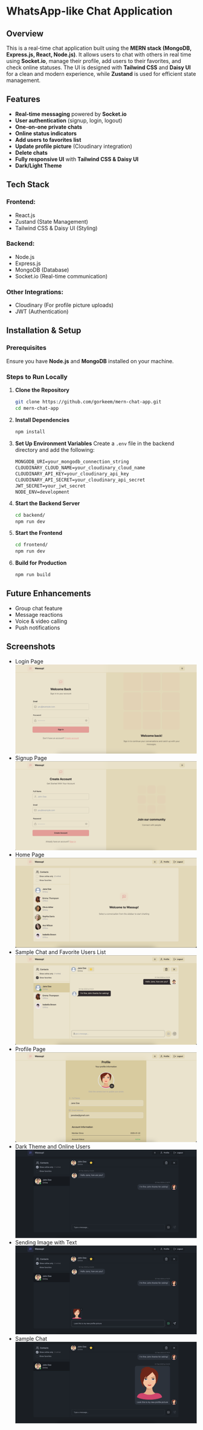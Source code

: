 # WhatsApp-like Chat Application

## Overview

This is a real-time chat application built using the **MERN stack (MongoDB, Express.js, React, Node.js)**. It allows users to chat with others in real time using **Socket.io**, manage their profile, add users to their favorites, and check online statuses. The UI is designed with **Tailwind CSS** and **Daisy UI** for a clean and modern experience, while **Zustand** is used for efficient state management.

## Features

-   **Real-time messaging** powered by **Socket.io**
-   **User authentication** (signup, login, logout)
-   **One-on-one private chats**
-   **Online status indicators**
-   **Add users to favorites list**
-   **Update profile picture** (Cloudinary integration)
-   **Delete chats**
-   **Fully responsive UI** with **Tailwind CSS & Daisy UI**
-   **Dark/Light Theme**

## Tech Stack

### Frontend:

-   React.js
-   Zustand (State Management)
-   Tailwind CSS & Daisy UI (Styling)

### Backend:

-   Node.js
-   Express.js
-   MongoDB (Database)
-   Socket.io (Real-time communication)

### Other Integrations:

-   Cloudinary (For profile picture uploads)
-   JWT (Authentication)

## Installation & Setup

### Prerequisites

Ensure you have **Node.js** and **MongoDB** installed on your machine.

### Steps to Run Locally

1. **Clone the Repository**
    ```sh
    git clone https://github.com/gorkeem/mern-chat-app.git
    cd mern-chat-app
    ```
2. **Install Dependencies**
    ```sh
    npm install
    ```
3. **Set Up Environment Variables**
   Create a `.env` file in the backend directory and add the following:
    ```env
    MONGODB_URI=your_mongodb_connection_string
    CLOUDINARY_CLOUD_NAME=your_cloudinary_cloud_name
    CLOUDINARY_API_KEY=your_cloudinary_api_key
    CLOUDINARY_API_SECRET=your_cloudinary_api_secret
    JWT_SECRET=your_jwt_secret
    NODE_ENV=development
    ```
4. **Start the Backend Server**
    ```sh
    cd backend/
    npm run dev
    ```
5. **Start the Frontend**
    ```sh
    cd frontend/
    npm run dev
    ```
6. **Build for Production**
    ```sh
    npm run build
    ```

## Future Enhancements

-   Group chat feature
-   Message reactions
-   Voice & video calling
-   Push notifications

## Screenshots

-   Login Page
    ![Login%20Page](screenshots/Screenshot%201.png?raw=true "Login Page")
-   Signup Page
    ![Signup%20Page](screenshots/Screenshot%202.png?raw=true "Signup Page")
-   Home Page
    ![Home%20Page](screenshots/Screenshot%203.png?raw=true "Home Page")
-   Sample Chat and Favorite Users List
    ![Sample%20Chat%20and%20Favorite%20Users%20List](screenshots/Screenshot%204.png?raw=true "Sample Chat and Favorite Users List")
-   Profile Page
    ![Profile%20Page](screenshots/Screenshot%205.png?raw=true "Profile Page")
-   Dark Theme and Online Users
    ![Dark%20Theme%20and%20Online%20Users](screenshots/Screenshot%206.png?raw=true "Dark Theme and Online Users")
-   Sending Image with Text
    ![Sending%20Image%20with%20Text](screenshots/Screenshot%207.png?raw=true "Sending Image with Text")
-   Sample Chat
    ![Sample%20Chat](screenshots/Screenshot%208.png?raw=true "Sample Chat")
